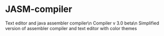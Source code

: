 # JASM-compiler
Text editor and java assembler compiler\n
Compiler v 3.0 beta\n
Simplified version of assembler compiler and text editor with color themes
